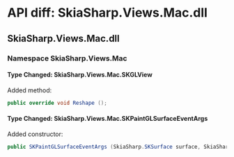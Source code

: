 # API diff: SkiaSharp.Views.Mac.dll

## SkiaSharp.Views.Mac.dll

### Namespace SkiaSharp.Views.Mac

#### Type Changed: SkiaSharp.Views.Mac.SKGLView

Added method:

```csharp
public override void Reshape ();
```


#### Type Changed: SkiaSharp.Views.Mac.SKPaintGLSurfaceEventArgs

Added constructor:

```csharp
public SKPaintGLSurfaceEventArgs (SkiaSharp.SKSurface surface, SkiaSharp.GRBackendRenderTarget renderTarget, SkiaSharp.GRSurfaceOrigin origin, SkiaSharp.SKColorType colorType, SkiaSharp.GRGlFramebufferInfo glInfo);
```




